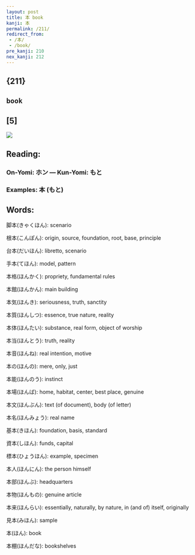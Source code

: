```yaml
---
layout: post
title: 本 book
kanji: 本
permalink: /211/
redirect_from:
 - /本/
 - /book/
pre_kanji: 210
nex_kanji: 212
---
```


## {211}

## `book`

## [5]

<div class="stroke"><img src="E69CAC.png" /></div>

## Reading:

### On-Yomi: ホン &mdash; Kun-Yomi: もと

### Examples: 本 (もと)

## Words:

脚本(きゃくほん): scenario

根本(こんぽん): origin, source, foundation, root, base, principle

台本(だいほん): libretto, scenario

手本(てほん): model, pattern

本格(ほんかく): propriety, fundamental rules

本館(ほんかん): main building

本気(ほんき): seriousness, truth, sanctity

本質(ほんしつ): essence, true nature, reality

本体(ほんたい): substance, real form, object of worship

本当(ほんとう): truth, reality

本音(ほんね): real intention, motive

本の(ほんの): mere, only, just

本能(ほんのう): instinct

本場(ほんば): home, habitat, center, best place, genuine

本文(ほんぶん): text (of document), body (of letter)

本名(ほんみょう): real name

基本(きほん): foundation, basis, standard

資本(しほん): funds, capital

標本(ひょうほん): example, specimen

本人(ほんにん): the person himself

本部(ほんぶ): headquarters

本物(ほんもの): genuine article

本来(ほんらい): essentially, naturally, by nature, in (and of) itself, originally

見本(みほん): sample

本(ほん): book

本棚(ほんだな): bookshelves
